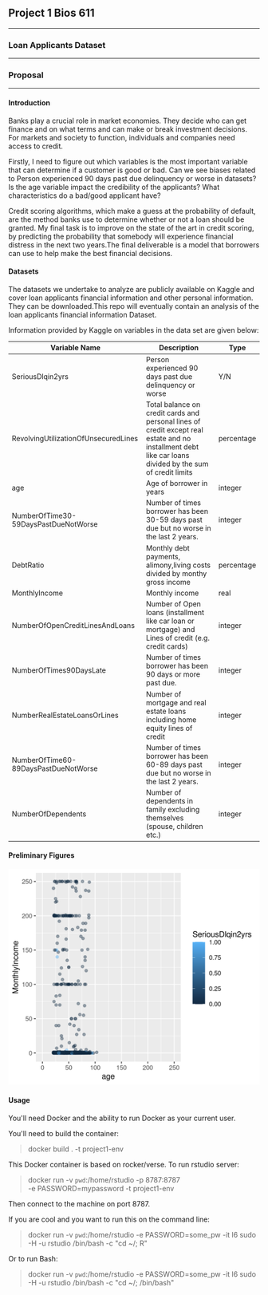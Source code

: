 ## Project 1 Bios 611
***
### Loan Applicants Dataset
***
### Proposal 
***
#### Introduction 
Banks play a crucial role in market economies. They decide who can get finance and on what terms and can make or break investment decisions. For markets and society to function, individuals and companies need access to credit. 

Firstly, I need to figure out which variables is the most important variable that can determine if a customer is good or bad. Can we see biases related to Person experienced 90 days past due delinquency or worse in datasets? Is the age variable impact the credibility of the applicants? What characteristics do a bad/good applicant have?

Credit scoring algorithms, which make a guess at the probability of default, are the method banks use to determine whether or not a loan should be granted. My final task is to improve on the state of the art in credit scoring, by predicting the probability that somebody will experience financial distress in the next two years.The final deliverable is a model that borrowers can use to help make the best financial decisions.


#### Datasets 
The datasets we undertake to analyze are publicly available on Kaggle and cover loan applicants financial information and other personal information. They can be downloaded.This repo will eventually contain an analysis of the loan applicants financial information Dataset.

Information provided by Kaggle on variables in the data set are given below:

| Variable Name                        | Description                                                                                                                                              | Type       |
| ------------------------------------ | -------------------------------------------------------------------------------------------------------------------------------------------------------- | ---------- |
| SeriousDlqin2yrs                     | Person experienced 90 days past due delinquency or worse                                                                                                 | Y/N        |
| RevolvingUtilizationOfUnsecuredLines | Total balance on credit cards and personal lines of credit except real estate and no installment debt like car loans divided by the sum of credit limits | percentage |
| age                                  | Age of borrower in years                                                                                                                                 | integer    |
| NumberOfTime30-59DaysPastDueNotWorse | Number of times borrower has been 30-59 days past due but no worse in the last 2 years.                                                                  | integer    |
| DebtRatio                            | Monthly debt payments, alimony,living costs divided by monthy gross income                                                                               | percentage |
| MonthlyIncome                        | Monthly income                                                                                                                                           | real       |
| NumberOfOpenCreditLinesAndLoans      | Number of Open loans (installment like car loan or mortgage) and Lines of credit (e.g. credit cards)                                                     | integer    |
| NumberOfTimes90DaysLate              | Number of times borrower has been 90 days or more past due.                                                                                              | integer    |
| NumberRealEstateLoansOrLines         | Number of mortgage and real estate loans including home equity lines of credit                                                                           | integer    |
| NumberOfTime60-89DaysPastDueNotWorse | Number of times borrower has been 60-89 days past due but no worse in the last 2 years.                                                                  | integer    |
| NumberOfDependents                   | Number of dependents in family excluding themselves (spouse, children etc.)                                                                              | integer    |
#### Preliminary Figures
<img src="images/monthlyincome vs age with SeriousDlqin2yrs.png">

#### Usage
You'll need Docker and the ability to run Docker as your current user.

You'll need to build the container:

> docker build . -t project1-env

This Docker container is based on rocker/verse. To run rstudio server:

> docker run -v `pwd`:/home/rstudio -p 8787:8787\
  -e PASSWORD=mypassword -t project1-env

Then connect to the machine on port 8787.

If you are cool and you want to run this on the command line:

> docker run -v `pwd`:/home/rstudio -e PASSWORD=some_pw -it l6 sudo -H -u rstudio /bin/bash -c "cd ~/; R"

Or to run Bash:

> docker run -v `pwd`:/home/rstudio -e PASSWORD=some_pw -it l6 sudo -H -u rstudio /bin/bash -c "cd ~/; /bin/bash"
